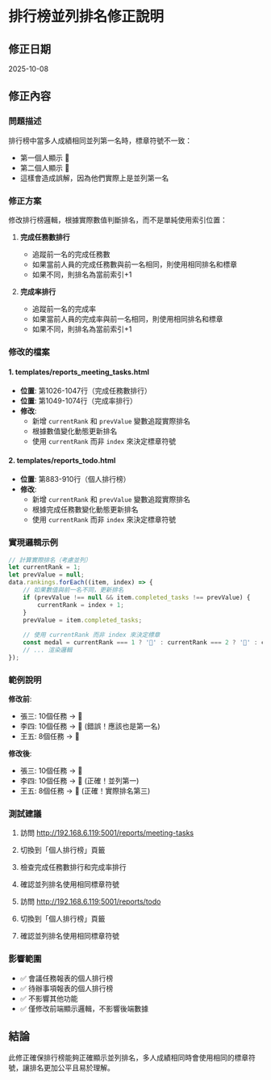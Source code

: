 # 排行榜並列排名修正說明

## 修正日期
2025-10-08

## 修正內容

### 問題描述
排行榜中當多人成績相同並列第一名時，標章符號不一致：
- 第一個人顯示 🥇
- 第二個人顯示 🥈
- 這樣會造成誤解，因為他們實際上是並列第一名

### 修正方案
修改排行榜邏輯，根據實際數值判斷排名，而不是單純使用索引位置：

1. **完成任務數排行**
   - 追蹤前一名的完成任務數
   - 如果當前人員的完成任務數與前一名相同，則使用相同排名和標章
   - 如果不同，則排名為當前索引+1

2. **完成率排行**
   - 追蹤前一名的完成率
   - 如果當前人員的完成率與前一名相同，則使用相同排名和標章
   - 如果不同，則排名為當前索引+1

### 修改的檔案

#### 1. templates/reports_meeting_tasks.html
- **位置**: 第1026-1047行（完成任務數排行）
- **位置**: 第1049-1074行（完成率排行）
- **修改**: 
  - 新增 `currentRank` 和 `prevValue` 變數追蹤實際排名
  - 根據數值變化動態更新排名
  - 使用 `currentRank` 而非 `index` 來決定標章符號

#### 2. templates/reports_todo.html
- **位置**: 第883-910行（個人排行榜）
- **修改**:
  - 新增 `currentRank` 和 `prevValue` 變數追蹤實際排名
  - 根據完成任務數變化動態更新排名
  - 使用 `currentRank` 而非 `index` 來決定標章符號

### 實現邏輯示例

```javascript
// 計算實際排名（考慮並列）
let currentRank = 1;
let prevValue = null;
data.rankings.forEach((item, index) => {
    // 如果數值與前一名不同，更新排名
    if (prevValue !== null && item.completed_tasks !== prevValue) {
        currentRank = index + 1;
    }
    prevValue = item.completed_tasks;
    
    // 使用 currentRank 而非 index 來決定標章
    const medal = currentRank === 1 ? '🥇' : currentRank === 2 ? '🥈' : currentRank === 3 ? '🥉' : `#${currentRank}`;
    // ... 渲染邏輯
});
```

### 範例說明

**修改前**:
- 張三: 10個任務 → 🥇
- 李四: 10個任務 → 🥈 (錯誤！應該也是第一名)
- 王五: 8個任務 → 🥉

**修改後**:
- 張三: 10個任務 → 🥇
- 李四: 10個任務 → 🥇 (正確！並列第一)
- 王五: 8個任務 → 🥉 (正確！實際排名第三)

### 測試建議

1. 訪問 http://192.168.6.119:5001/reports/meeting-tasks
2. 切換到「個人排行榜」頁籤
3. 檢查完成任務數排行和完成率排行
4. 確認並列排名使用相同標章符號

5. 訪問 http://192.168.6.119:5001/reports/todo
6. 切換到「個人排行榜」頁籤
7. 確認並列排名使用相同標章符號

### 影響範圍
- ✅ 會議任務報表的個人排行榜
- ✅ 待辦事項報表的個人排行榜
- ✅ 不影響其他功能
- ✅ 僅修改前端顯示邏輯，不影響後端數據

## 結論
此修正確保排行榜能夠正確顯示並列排名，多人成績相同時會使用相同的標章符號，讓排名更加公平且易於理解。
